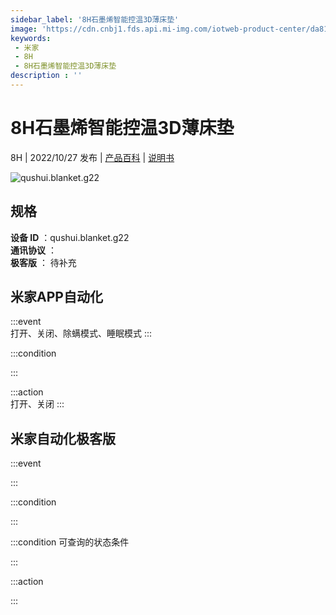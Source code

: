```yaml
---
sidebar_label: '8H石墨烯智能控温3D薄床垫'
image: 'https://cdn.cnbj1.fds.api.mi-img.com/iotweb-product-center/da8153fa71186fb611559fdaf94ee53b_1663388961686.png?GalaxyAccessKeyId=AKVGLQWBOVIRQ3XLEW&Expires=9223372036854775807&Signature=sAbkjuXK5b0tIRbfUsxgz5Q++Bc='
keywords: 
 - 米家
 - 8H
 - 8H石墨烯智能控温3D薄床垫
description : ''
---
```

# 8H石墨烯智能控温3D薄床垫

8H | 2022/10/27 发布 | [产品百科](https://home.mi.com/webapp/content/baike/product/index.html?model=qushui.blanket.g22/) | [说明书](https://home.mi.com/views/introduction.html?model=qushui.blanket.g22&region=cn)

![qushui.blanket.g22](https://cdn.cnbj1.fds.api.mi-img.com/iotweb-product-center/da8153fa71186fb611559fdaf94ee53b_1663388961686.png?GalaxyAccessKeyId=AKVGLQWBOVIRQ3XLEW&Expires=9223372036854775807&Signature=sAbkjuXK5b0tIRbfUsxgz5Q++Bc=)

## 规格  
> 
**设备 ID** ：qushui.blanket.g22  
**通讯协议** ：  
**极客版**  ： 待补充 


## 米家APP自动化  

:::event  
打开、关闭、除螨模式、睡眠模式
:::

:::condition  

:::

:::action   
打开、关闭
:::

## 米家自动化极客版  

:::event  

:::

:::condition  

:::

:::condition 可查询的状态条件  

:::

:::action  

:::

        
